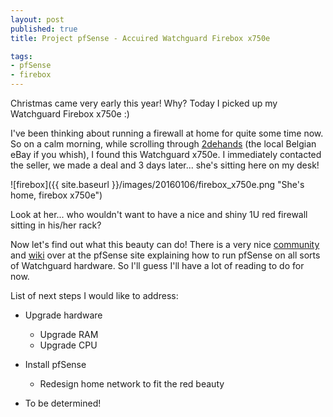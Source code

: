```yaml
---
layout: post
published: true
title: Project pfSense - Accuired Watchguard Firebox x750e

tags:
- pfSense
- firebox
---
```


Christmas came very early this year!
Why? Today I picked up my Watchguard Firebox x750e :)

I've been thinking about running a firewall at home for quite some time now. So on a calm morning, while scrolling through [2dehands](http://www.2dehands.be/) (the local Belgian eBay if you whish), I found this Watchguard x750e. I immediately contacted the seller, we made a deal and 3 days later... she's sitting here on my desk! 

![firebox]({{ site.baseurl }}/images/20160106/firebox_x750e.png "She's home, firebox x750e")

Look at her... who wouldn't want to have a nice and shiny 1U red firewall sitting in his/her rack?

Now let's find out what this beauty can do! There is a very nice [community](http://forum.pfsense.org/index.php/topic,20095.0.html) and [wiki](https://doc.pfsense.org/index.php/PfSense_on_Watchguard_Firebox#X-Core-e) over at the pfSense site explaining how to run pfSense on all sorts of Watchguard hardware. So I'll guess I'll have a lot of reading to do for now.

List of next steps I would like to address:

- Upgrade hardware
	- Upgrade RAM
	- Upgrade CPU
	
- Install pfSense
	- Redesign home network to fit the red beauty

- To be determined!
